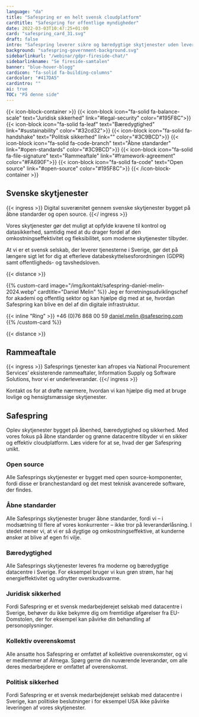 ```yaml
---
language: "da"
title: "Safespring er en helt svensk cloudplatform"
cardtitle: "Safespring for offentlige myndigheder"
date: 2022-03-03T10:47:25+01:00
card: "safespring_card_31.svg"
draft: false
intro: "Safespring leverer sikre og bæredygtige skytjenester uden leverandørlåsning"
background: "safespring-government-background.svg"
sidebarlinkurl: "/webinar/gdpr-fireside-chat/"
sidebarlinkname: "Se fireside-samtalen"
banner: "blue-hover-blogg"
cardicon: "fa-solid fa-building-columns"
cardcolor: "#417DA5"
cardintro: ""
ai: true
TOC: "På denne side"
---
```


{{< icon-block-container >}}
{{< icon-block icon="fa-solid fa-balance-scale" text="Juridisk sikkerhed" link="#legal-security" color="#195F8C">}}
{{< icon-block icon="fa-solid fa-leaf" text="Bæredygtighed" link="#sustainability" color="#32cd32">}}
{{< icon-block icon="fa-solid fa-handshake" text="Politisk sikkerhed" link="" color="#3C9BCD">}}
{{< icon-block icon="fa-solid fa-code-branch" text="Åbne standarder" link="#open-standards" color="#3C9BCD">}}
{{< icon-block icon="fa-solid fa-file-signature" text="Rammeaftale" link="#framework-agreement" color="#FA690F">}}
{{< icon-block icon="fa-solid fa-code" text="Open source" link="#open-source" color="#195F8C">}}
{{< /icon-block-container >}}

## Svenske skytjenester

{{< ingress >}}
Digital suverænitet gennem svenske skytjenester bygget på åbne standarder og open source.
{{</ ingress >}}

Vores skytjenester gør det muligt at opfylde kravene til kontrol og datasikkerhed, samtidig med at du drager fordel af den omkostningseffektivitet og fleksibilitet, som moderne skytjenester tilbyder.

At vi er et svensk selskab, der leverer tjenesterne i Sverige, gør det på længere sigt let for dig at efterleve databeskyttelsesforordningen (GDPR) samt offentligheds- og tavshedsloven.

{{< distance >}}

{{% custom-card image="/img/kontakt/safespring-daniel-melin-2024.webp" cardtitle="Daniel Melin" %}}
Jeg er forretningsudviklingschef for akademi og offentlig sektor og kan hjælpe dig med at se, hvordan Safespring kan blive en del af din digitale infrastruktur.

{{< inline "Ring" >}} +46 (0)76 868 00 59
[daniel.melin @safespring.com](daniel.melin@safespring.com)
{{% /custom-card %}}

{{< distance >}}

## Rammeaftale

{{< ingress >}}
Safesprings tjenester kan afropes via National Procurement Services’ eksisterende rammeaftaler, Information Supply og Software Solutions, hvor vi er underleverandør.
{{</ ingress >}}

Kontakt os for at drøfte nærmere, hvordan vi kan hjælpe dig med at bruge lovlige og hensigtsmæssige skytjenester.

## Safespring

Oplev skytjenester bygget på åbenhed, bæredygtighed og sikkerhed. Med vores fokus på åbne standarder og grønne datacentre tilbyder vi en sikker og effektiv cloudplatform. Læs videre for at se, hvad der gør Safespring unikt.

### Open source

Alle Safesprings skytjenester er bygget med open source-komponenter, fordi disse er branchestandard og det mest teknisk avancerede software, der findes.

### Åbne standarder

Alle Safesprings skytjenester bruger åbne standarder, fordi vi – i modsætning til flere af vores konkurrenter – ikke tror på leverandørlåsning. I stedet mener vi, at vi er så dygtige og omkostningseffektive, at kunderne ønsker at blive af egen fri vilje.

### Bæredygtighed

Alle Safesprings skytjenester leveres fra moderne og bæredygtige datacentre i Sverige. For eksempel bruger vi kun grøn strøm, har høj energieffektivitet og udnytter overskudsvarme.

### Juridisk sikkerhed

Fordi Safespring er et svensk medarbejderejet selskab med datacentre i Sverige, behøver du ikke bekymre dig om fremtidige afgørelser fra EU-Domstolen, der for eksempel kan påvirke din behandling af personoplysninger.

### Kollektiv overenskomst

Alle ansatte hos Safespring er omfattet af kollektive overenskomster, og vi er medlemmer af Almega. Spørg gerne din nuværende leverandør, om alle deres medarbejdere er omfattet af overenskomst.

### Politisk sikkerhed

Fordi Safespring er et svensk medarbejderejet selskab med datacentre i Sverige, kan politiske beslutninger i for eksempel USA ikke påvirke leveringen af vores skytjenester.
